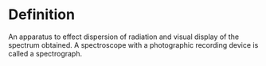 # Definition

An apparatus to effect dispersion of radiation and visual display of the
spectrum obtained. A spectroscope with a photographic recording device
is called a spectrograph.
